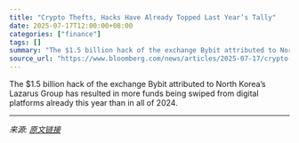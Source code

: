 ```yaml
---
title: "Crypto Thefts, Hacks Have Already Topped Last Year’s Tally"
date: 2025-07-17T12:00:00+08:00
categories: ["finance"]
tags: []
summary: "The $1.5 billion hack of the exchange Bybit attributed to North Korea’s Lazarus Group has resulted in more funds being swiped from digital platforms already this year than in all of 2024."
source_url: "https://www.bloomberg.com/news/articles/2025-07-17/crypto-thefts-hacks-have-already-topped-last-year-s-tally"
---
```


The $1.5 billion hack of the exchange Bybit attributed to North Korea’s Lazarus Group has resulted in more funds being swiped from digital platforms already this year than in all of 2024.

---

*来源: [原文链接](https://www.bloomberg.com/news/articles/2025-07-17/crypto-thefts-hacks-have-already-topped-last-year-s-tally)*
